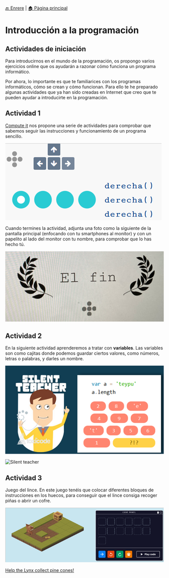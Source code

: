 [🔙 Enrere](../) | [🏠 Pàgina principal](http://danimrprofe.github.io/apuntes/)

# Introducción a la programación

## Actividades de iniciación

Para introducirnos en el mundo de la programación, os propongo varios ejercicios online que os ayudarán a razonar cómo funciona un programa informático.

Por ahora, lo importante es que te familiarices con los programas informáticos, cómo se crean y cómo funcionan. Para ello te he preparado algunas actividades que ya han sido creadas en Internet que creo que te pueden ayudar a introducirte en la programación.

## Actividad 1

[Compute it](http://compute-it.toxicode.fr/?hour-of-code) nos propone una serie de actividades para comprobar que sabemos seguir las instrucciones y funcionamiento de un programa sencillo.

![imagen](img/2022-12-13-19-13-22.png)

Cuando termines la actividad, adjunta una foto como la siguiente de la pantalla principal (enfocando con tu smartphones al monitor) y con un papelito al lado del monitor con tu nombre, para comprobar que lo has hecho tú.

![imagen](img/2022-12-13-19-15-20.png)

## Actividad 2

En la siguiente actividad aprenderemos a tratar con **variables**. Las variables son como cajitas donde podemos guardar ciertos valores, como números, letras o palabras, y darles un nombre.

![imagen](img/2022-12-13-19-14-07.png)

![Silent teacher](http://silentteacher.toxicode.fr/hourofcode)

## Actividad 3

Juego del lince. En este juego tenéis que colocar diferentes bloques de instrucciones en los huecos, para conseguir que el lince consiga recoger piñas o abrir un cofre.

![imagen](img/2022-12-13-19-17-17.png)

[Help the Lynx collect
pine cones!](https://www.w3schools.com/codegame/)
